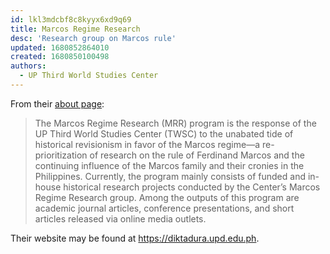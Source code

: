 ```yaml
---
id: lkl3mdcbf8c8kyyx6xd9q69
title: Marcos Regime Research
desc: 'Research group on Marcos rule'
updated: 1680852864010
created: 1680850100498
authors:
  - UP Third World Studies Center
---
```


From their [about page](https://diktadura.upd.edu.ph/2022/09/20/about2/):

> The Marcos Regime Research (MRR) program is the response of the UP Third World Studies Center (TWSC) to the unabated tide of historical revisionism in favor of the Marcos regime—a re-prioritization of research on the rule of Ferdinand Marcos and the continuing influence of the Marcos family and their cronies in the Philippines. Currently, the program mainly consists of funded and in-house historical research projects conducted by the Center’s Marcos Regime Research group. Among the outputs of this program are academic journal articles, conference presentations, and short articles released via online media outlets.

Their website may be found at <https://diktadura.upd.edu.ph>.
